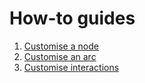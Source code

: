 # How-to guides

1. [Customise a node](./demo/scripts/customise_a_node.py)
2. [Customise an arc](./demo/scripts/customise_an_arc.py)
3. [Customise interactions](./demo/scripts/customise_interactions.py)